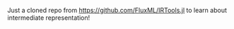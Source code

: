Just a cloned repo from https://github.com/FluxML/IRTools.jl to learn about intermediate representation!
